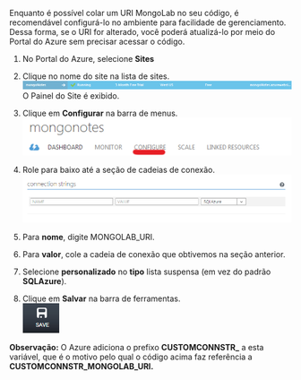 Enquanto é possível colar um URI MongoLab no seu código, é recomendável configurá-lo no ambiente para facilidade de gerenciamento. Dessa forma, se o URI for alterado, você poderá atualizá-lo por meio do Portal do Azure sem precisar acessar o código.

1.  No Portal do Azure, selecione **Sites**
2.  Clique no nome do site na lista de sites.  
    ![WebSiteEntry][]
    O Painel do Site é exibido.

3.  Clique em **Configurar** na barra de menus.  
    ![WebSiteDashboardConfig][]

4.  Role para baixo até a seção de cadeias de conexão.  
    ![WebSiteConnectionStrings][]

5.  Para **nome**, digite MONGOLAB\_URI.
6.  Para **valor**, cole a cadeia de conexão que obtivemos na seção anterior.
7.  Selecione **personalizado** no **tipo** lista suspensa (em vez do padrão **SQLAzure**).
8.  Clique em **Salvar** na barra de ferramentas.  
    ![SaveWebSite][]

**Observação:** O Azure adiciona o prefixo **CUSTOMCONNSTR\_** a esta variável, que é o motivo pelo qual o código acima faz referência a **CUSTOMCONNSTR\_MONGOLAB\_URI.**

  [WebSiteEntry]: ./media/howto-save-connectioninfo-mongolab/entry-website.png
  [WebSiteDashboardConfig]: ./media/howto-save-connectioninfo-mongolab/focus-mongolab-websitedashboard-config.png
  [WebSiteConnectionStrings]: ./media/howto-save-connectioninfo-mongolab/focus-mongolab-websiteconnectionstring.png
  [SaveWebSite]: ./media/howto-save-connectioninfo-mongolab/button-website-save.png
